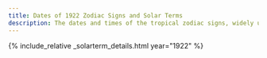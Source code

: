 ```yaml
---
title: Dates of 1922 Zodiac Signs and Solar Terms
description: The dates and times of the tropical zodiac signs, widely used in western astrology, and solar terms of year 1922
---
```

{% include_relative _solarterm_details.html year="1922" %}
